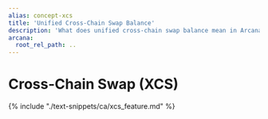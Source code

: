 ```yaml
---
alias: concept-xcs
title: 'Unified Cross-Chain Swap Balance'
description: 'What does unified cross-chain swap balance mean in Arcana Chain Abstraction context?'
arcana:
  root_rel_path: ..
---
```


# Cross-Chain Swap (XCS)

{% include "./text-snippets/ca/xcs_feature.md" %}